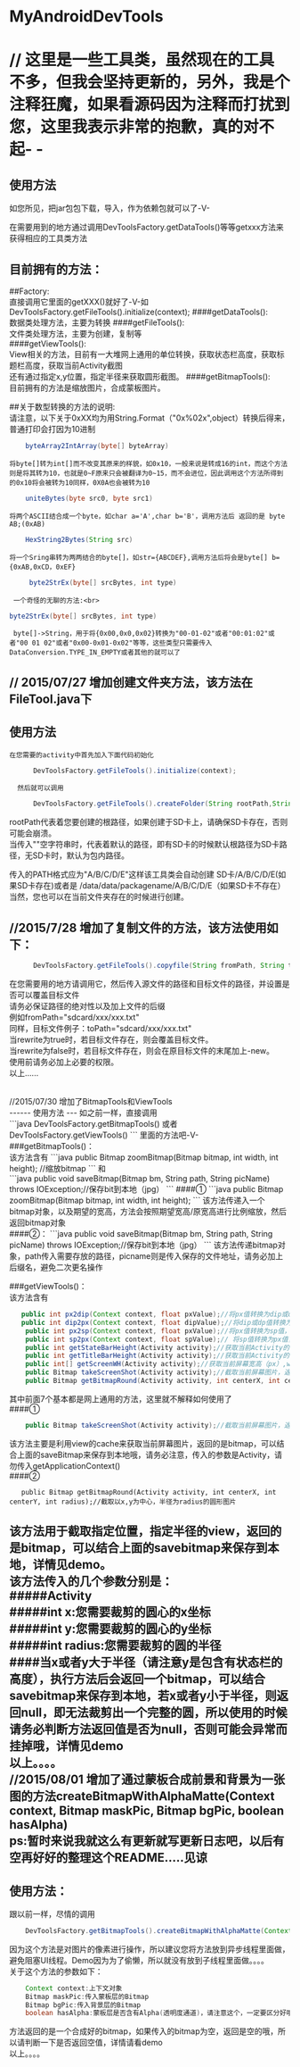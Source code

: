 # MyAndroidDevTools
// 这里是一些工具类，虽然现在的工具不多，但我会坚持更新的，另外，我是个注释狂魔，如果看源码因为注释而打扰到您，这里我表示非常的抱歉，真的对不起- -
=====

使用方法
----
   如您所见，把jar包包下载，导入，作为依赖包就可以了-V-<br>
   
   在需要用到的地方通过调用DevToolsFactory.getDataTools()等等getxxx方法来获得相应的工具类方法
 
目前拥有的方法：
---
##Factory:<br>
   直接调用它里面的getXXX()就好了-V-如 DevToolsFactory.getFileTools().initialize(context);
####getDataTools():<br> 
   数据类处理方法，主要为转换
####getFileTools():<br>
   文件类处理方法，主要为创建，复制等<br>
####getViewTools():<br>
   View相关的方法，目前有一大堆网上通用的单位转换，获取状态栏高度，获取标题栏高度，获取当前Activity截图<br>还有通过指定x,y位置，指定半径来获取圆形截图。
####getBitmapTools():<br>
   目前拥有的方法是缩放图片，合成蒙板图片。<br>
   
##关于数型转换的方法的说明:<br>
 请注意，以下关于0xXX均为用String.Format（"0x%02x",object）转换后得来，普通打印会打因为10进制<br>
```java    
    byteArray2IntArray(byte[] byteArray)
``` 
    将byte[]转为int[]而不改变其原来的样貌，如0x10，一般来说是转成16的int，而这个方法则是将其转为10，也就是0~F原来只会被翻译为0~15，而不会进位，因此调用这个方法所得到的0x10将会被转为10同样，0X0A也会被转为10
```java    
    uniteBytes(byte src0, byte src1)
```    
    将两个ASCII结合成一个byte，如char a='A',char b='B'，调用方法后 返回的是 byte AB;(0xAB)
```java    
    HexString2Bytes(String src)
```    
    将一个Sring串转为两两结合的byte[]，如str={ABCDEF},调用方法后将会是byte[] b={0xAB,0xCD，0xEF}
```java
     byte2StrEx(byte[] srcBytes, int type)
```     
     一个奇怪的无聊的方法:<br>
```java
byte2StrEx(byte[] srcBytes, int type)
```
     byte[]->String，用于将{0x00,0x0,0x02}转换为"00-01-02"或者"00:01:02"或者"00 01 02"或者"0x00-0x01-0x02"等等，这些类型只需要传入DataConversion.TYPE_IN_EMPTY或者其他的就可以了

// 2015/07/27 增加创建文件夹方法，该方法在FileTool.java下
---

  使用方法
  ---
    在您需要的activity中首先加入下面代码初始化
```java   
      DevToolsFactory.getFileTools().initialize(context);
```      
      然后就可以调用
```java      
      DevToolsFactory.getFileTools().createFolder(String rootPath,String PATH)
```      
rootPath代表着您要创建的根路径，如果创建于SD卡上，请确保SD卡存在，否则可能会崩溃。<br>
当传入""空字符串时，代表着默认的路径，即有SD卡的时候默认根路径为SD卡路径，无SD卡时，默认为包内路径。<br>

传入的PATH格式应为"A/B/C/D/E"这样该工具类会自动创建 SD卡/A/B/C/D/E(如果SD卡存在)或者是 /data/data/packagename/A/B/C/D/E（如果SD卡不存在）
当然，您也可以在当前文件夹存在的时候进行创建。

//2015/7/28 增加了复制文件的方法，该方法使用如下：<br>
---
```java
      DevToolsFactory.getFileTools().copyfile(String fromPath, String toPath, Boolean rewrite)
```
在您需要用的地方请调用它，然后传入源文件的路径和目标文件的路径，并设置是否可以覆盖目标文件<br>
请务必保证路径的绝对性以及加上文件的后缀<br>
例如fromPath="sdcard/xxx/xxx.txt"<br>
同样，目标文件例子：toPath="sdcard/xxx/xxx.txt"<br>
当rewrite为true时，若目标文件存在，则会覆盖目标文件。<br>
当rewrite为false时，若目标文件存在，则会在原目标文件的末尾加上-new。<br>
使用前请务必加上必要的权限。<br>
以上......

<br>
//2015/07/30 增加了BitmapTools和ViewTools<br>
------
使用方法
---
如之前一样，直接调用<br>
```java
   DevToolsFactory.getBitmapTools()
或者
   DevToolsFactory.getViewTools()
```
里面的方法吧-V- <br>
###getBitmapTools()：<br>
该方法含有
```java
	public Bitmap zoomBitmap(Bitmap bitmap, int width, int height); //缩放bitmap
```
和<br>
```java
	public void saveBitmap(Bitmap bm, String path, String picName) throws IOException;//保存bit到本地（jpg）
```
####①
```java
	public Bitmap zoomBitmap(Bitmap bitmap, int width, int height); 
```
该方法传递入一个bitmap对象，以及期望的宽高，方法会按照期望宽高/原宽高进行比例缩放，然后返回bitmap对象<br>
####②：
```java
	public void saveBitmap(Bitmap bm, String path, String picName) throws IOException;//保存bit到本地（jpg）
```
该方法传递bitmap对象，path传入需要存放的路径，picname则是传入保存的文件地址，请务必加上后缀名，避免二次更名操作

###getViewTools()：<br>
该方法含有
```java
   public int px2dip(Context context, float pxValue);//将px值转换为dip或dp值，保证尺寸大小不变
   public int dip2px(Context context, float dipValue);//将dip或dp值转换为px值，保证尺寸大小不变
	public int px2sp(Context context, float pxValue);//将px值转换为sp值，保证文字大小不变
	public int sp2px(Context context, float spValue);// 将sp值转换为px值，保证文字大小不变
	public int getStateBarHeight(Activity activity);//获取当前Activity的状态栏高度
	public int getTitleBarHeight(Activity activity);//获取当前Activity的标题栏高度
	public int[] getScreenWH(Activity activity);//获取当前屏幕宽高（px）,width=int[0],height=int[1]
	public Bitmap takeScreenShot(Activity activity);//截取当前屏幕图片，返回Bitmap
	public Bitmap getBitmapRound(Activity activity, int centerX, int centerY, int radius);//截取以x,y为中心，半径为radius的圆形图片
```
其中前面7个基本都是网上通用的方法，这里就不解释如何使用了<br>
####①
```java
	public Bitmap takeScreenShot(Activity activity);//截取当前屏幕图片，返回Bitmap
```
该方法主要是利用view的cache来获取当前屏幕图片，返回的是bitmap，可以结合上面的saveBitmap来保存到本地哦，请务必注意，传入的参数是Activity，请勿传入getApplicationContext()<br>
####②
```
   public Bitmap getBitmapRound(Activity activity, int centerX, int centerY, int radius);//截取以x,y为中心，半径为radius的圆形图片
```
该方法用于截取指定位置，指定半径的view，返回的是bitmap，可以结合上面的savebitmap来保存到本地，详情见demo。<br>
该方法传入的几个参数分别是：<br>
#####Activity<br>
#####int x:您需要裁剪的圆心的x坐标<br>
#####int y:您需要裁剪的圆心的y坐标<br>
#####int radius:您需要裁剪的圆的半径<br>
####当x或者y大于半径（请注意y是包含有状态栏的高度），执行方法后会返回一个bitmap，可以结合savebitmap来保存到本地，若x或者y小于半径，则返回null，即无法裁剪出一个完整的圆，所以使用的时候请务必判断方法返回值是否为null，否则可能会异常而挂掉哦，详情见demo<br>
   以上。。。。<br>
//2015/08/01 增加了通过蒙板合成前景和背景为一张图的方法createBitmapWithAlphaMatte(Context context, Bitmap maskPic, Bitmap bgPic, boolean hasAlpha)<br>
ps:暂时来说我就这么有更新就写更新日志吧，以后有空再好好的整理这个README.....见谅
------
使用方法：
---
跟以前一样，尽情的调用<br>
```java
    DevToolsFactory.getBitmapTools().createBitmapWithAlphaMatte(Context context, Bitmap maskPic, Bitmap bgPic, boolean hasAlpha)
```
因为这个方法是对图片的像素进行操作，所以建议您将方法放到异步线程里面做，避免阻塞UI线程。Demo因为为了偷懒，所以就没有放到子线程里面做。。。。<br>
关于这个方法的参数如下：<br>
```java
    Context context:上下文对象
    Bitmap maskPic:传入蒙板层的Bitmap
    Bitmap bgPic:传入背景层的Bitmap
    boolean hasAlpha:蒙板层是否含有Alpha(透明度通道)，请注意这个，一定要区分好哦，一般而言，jpg不含alpha通道的，所以对于jpg请选择false，对于png，请注意看是否有alpha通道，辨别很简单，请右键您的图片，查看属性是否>24深度，因为ARGB=4*8=32位，而RGB=3*8=24位，所以请看准是否含有alpha通道哦
```
方法返回的是一个合成好的bitmap，如果传入的bitmap为空，返回是空的哦，所以请判断一下是否返回空值，详情请看demo<br>
以上。。。。

